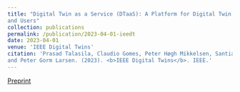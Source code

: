 ```yaml
---
title: "Digital Twin as a Service (DTaaS): A Platform for Digital Twin Developers
and Users"
collection: publications
permalink: /publication/2023-04-01-ieedt
date: 2023-04-01
venue: 'IEEE Digital Twins'
citation: 'Prasad Talasila, Claudio Gomes, Peter Høgh Mikkelsen, Santiago Gil Arboleda, Eduard Kamburjan,
and Peter Gorm Larsen. (2023). <b>IEEE Digital Twins</b>. IEEE.'
---
```


[Preprint](/files/ieeedt2023.pdf)

